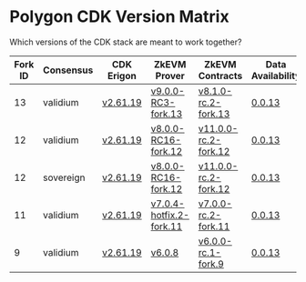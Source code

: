 # Polygon CDK Version Matrix

Which versions of the CDK stack are meant to work together?

Fork ID|Consensus|CDK Erigon|ZkEVM Prover|ZkEVM Contracts|Data Availability|Bridge
---|---|---|---|---|---|---
13|validium|[v2.61.19](https://github.com/0xPolygonHermez/cdk-erigon/releases/tag/v2.61.19)|[v9.0.0-RC3-fork.13](https://github.com/0xPolygonHermez/zkevm-prover/releases/tag/v9.0.0-RC3)|[v8.1.0-rc.2-fork.13](https://github.com/0xPolygonHermez/zkevm-contracts/releases/tag/v8.1.0-rc.2-fork.13)|[0.0.13](https://github.com/0xPolygon/cdk-data-availability/releases/tag/v0.0.13)|[v0.6.2-RC2](https://github.com/0xPolygonHermez/zkevm-bridge-service/releases/tag/v0.6.2-RC2)
12|validium|[v2.61.19](https://github.com/0xPolygonHermez/cdk-erigon/releases/tag/v2.61.19)|[v8.0.0-RC16-fork.12](https://github.com/0xPolygonHermez/zkevm-prover/releases/tag/v8.0.0-RC16)|[v11.0.0-rc.2-fork.12](https://github.com/0xPolygonHermez/zkevm-contracts/releases/tag/v11.0.0-rc.2-fork.12)|[0.0.13](https://github.com/0xPolygon/cdk-data-availability/releases/tag/v0.0.13)|[v0.6.2-RC2](https://github.com/0xPolygonHermez/zkevm-bridge-service/releases/tag/v0.6.2-RC2)
12|sovereign|[v2.61.19](https://github.com/0xPolygonHermez/cdk-erigon/releases/tag/v2.61.19)|[v8.0.0-RC16-fork.12](https://github.com/0xPolygonHermez/zkevm-prover/releases/tag/v8.0.0-RC16)|[v11.0.0-rc.2-fork.12](https://github.com/0xPolygonHermez/zkevm-contracts/releases/tag/v11.0.0-rc.2-fork.12)|[0.0.13](https://github.com/0xPolygon/cdk-data-availability/releases/tag/v0.0.13)|[v0.6.2-RC2](https://github.com/0xPolygonHermez/zkevm-bridge-service/releases/tag/v0.6.2-RC2)
11|validium|[v2.61.19](https://github.com/0xPolygonHermez/cdk-erigon/releases/tag/v2.61.19)|[v7.0.4-hotfix.2-fork.11](https://github.com/0xPolygonHermez/zkevm-prover/releases/tag/v7.0.4-hotfix.2)|[v7.0.0-rc.2-fork.11](https://github.com/0xPolygonHermez/zkevm-contracts/releases/tag/v7.0.0-rc.2-fork.11)|[0.0.13](https://github.com/0xPolygon/cdk-data-availability/releases/tag/v0.0.13)|[v0.6.2-RC2](https://github.com/0xPolygonHermez/zkevm-bridge-service/releases/tag/v0.6.2-RC2)
9|validium|[v2.61.19](https://github.com/0xPolygonHermez/cdk-erigon/releases/tag/v2.61.19)|[v6.0.8](https://github.com/0xPolygonHermez/zkevm-prover/releases/tag/v6.0.8)|[v6.0.0-rc.1-fork.9](https://github.com/0xPolygonHermez/zkevm-contracts/releases/tag/v6.0.0-rc.1-fork.9)|[0.0.13](https://github.com/0xPolygon/cdk-data-availability/releases/tag/v0.0.13)|[v0.6.2-RC2](https://github.com/0xPolygonHermez/zkevm-bridge-service/releases/tag/v0.6.2-RC2)
